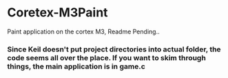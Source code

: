 # Coretex-M3Paint
Paint application on the cortex M3, Readme Pending..

### Since Keil doesn't put project directories into actual folder, the code seems all over the place. If you want to skim through things, the main application is in game.c
